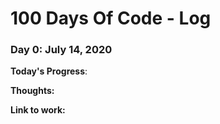 # 100 Days Of Code - Log

### Day 0: July 14, 2020

**Today's Progress**:

**Thoughts:** 

**Link to work:** 

